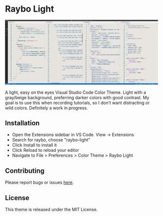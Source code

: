 # Raybo Light

![screenshot](screenshot.png)

A light, easy on the eyes Visual Studio Code Color Theme. Light with a gray/beige background, preferring darker colors with good contrast. My goal is to use this when recording tutorials, so I don't want distracting or wild colors. Definitely a work in progress.

## Installation

- Open the Extensions sidebar in VS Code. View → Extensions
- Search for raybo, choose "raybo-light"
- Click Install to install it
- Click Reload to reload your editor
- Navigate to File > Preferences > Color Theme > Raybo Light

## Contributing

Please report bugs or issues [here](https://github.com/planetoftheweb/raybo-light-vscode).

## License

This theme is released under the MIT License.

